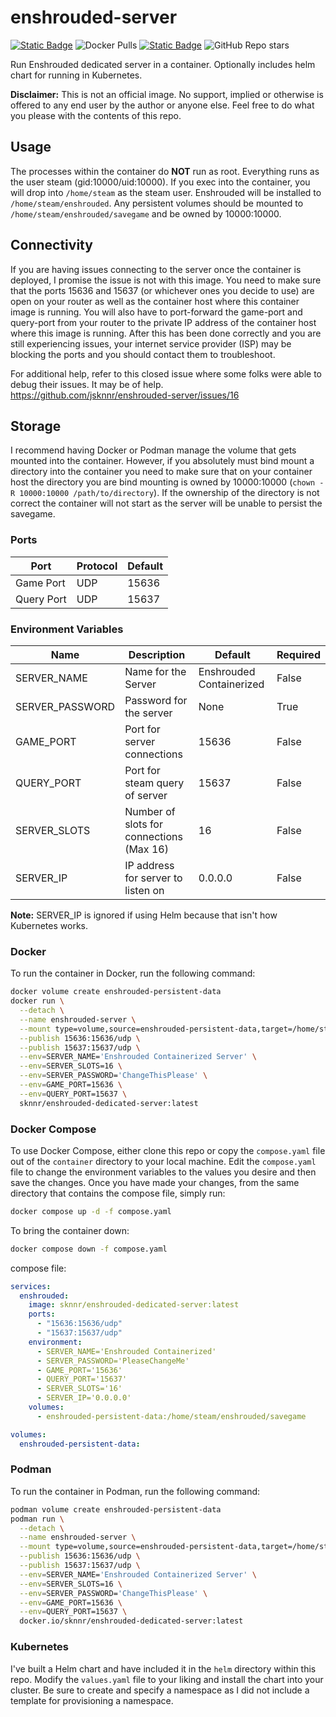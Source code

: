 # enshrouded-server

[![Static Badge](https://img.shields.io/badge/DockerHub-blue)](https://hub.docker.com/r/sknnr/enshrouded-dedicated-server) ![Docker Pulls](https://img.shields.io/docker/pulls/sknnr/enshrouded-dedicated-server) [![Static Badge](https://img.shields.io/badge/GitHub-green)](https://github.com/jsknnr/enshrouded-server) ![GitHub Repo stars](https://img.shields.io/github/stars/jsknnr/enshrouded-server)


Run Enshrouded dedicated server in a container. Optionally includes helm chart for running in Kubernetes.

**Disclaimer:** This is not an official image. No support, implied or otherwise is offered to any end user by the author or anyone else. Feel free to do what you please with the contents of this repo.
## Usage

The processes within the container do **NOT** run as root. Everything runs as the user steam (gid:10000/uid:10000). If you exec into the container, you will drop into `/home/steam` as the steam user. Enshrouded will be installed to `/home/steam/enshrouded`. Any persistent volumes should be mounted to `/home/steam/enshrouded/savegame` and be owned by 10000:10000.

## Connectivity

If you are having issues connecting to the server once the container is deployed, I promise the issue is not with this image. You need to make sure that the ports 15636 and 15637 (or whichever ones you decide to use) are open on your router as well as the container host where this container image is running. You will also have to port-forward the game-port and query-port from your router to the private IP address of the container host where this image is running. After this has been done correctly and you are still experiencing issues, your internet service provider (ISP) may be blocking the ports and you should contact them to troubleshoot.

For additional help, refer to this closed issue where some folks were able to debug their issues. It may be of help. <br>
https://github.com/jsknnr/enshrouded-server/issues/16

## Storage

I recommend having Docker or Podman manage the volume that gets mounted into the container. However, if you absolutely must bind mount a directory into the container you need to make sure that on your container host the directory you are bind mounting is owned by 10000:10000 (`chown -R 10000:10000 /path/to/directory`). If the ownership of the directory is not correct the container will not start as the server will be unable to persist the savegame.

### Ports

| Port | Protocol | Default |
| ---- | -------- | ------- |
| Game Port | UDP | 15636 |
| Query Port | UDP | 15637 |

### Environment Variables

| Name | Description | Default | Required |
| ---- | ----------- | ------- | -------- |
| SERVER_NAME | Name for the Server | Enshrouded Containerized | False |
| SERVER_PASSWORD | Password for the server | None | True |
| GAME_PORT | Port for server connections | 15636 | False |
| QUERY_PORT | Port for steam query of server | 15637 | False |
| SERVER_SLOTS | Number of slots for connections (Max 16) | 16 | False |
| SERVER_IP | IP address for server to listen on | 0.0.0.0 | False |

**Note:** SERVER_IP is ignored if using Helm because that isn't how Kubernetes works.

### Docker

To run the container in Docker, run the following command:

```bash
docker volume create enshrouded-persistent-data
docker run \
  --detach \
  --name enshrouded-server \
  --mount type=volume,source=enshrouded-persistent-data,target=/home/steam/enshrouded/savegame \
  --publish 15636:15636/udp \
  --publish 15637:15637/udp \
  --env=SERVER_NAME='Enshrouded Containerized Server' \
  --env=SERVER_SLOTS=16 \
  --env=SERVER_PASSWORD='ChangeThisPlease' \
  --env=GAME_PORT=15636 \
  --env=QUERY_PORT=15637 \
  sknnr/enshrouded-dedicated-server:latest
```

### Docker Compose

To use Docker Compose, either clone this repo or copy the `compose.yaml` file out of the `container` directory to your local machine. Edit the `compose.yaml` file to change the environment variables to the values you desire and then save the changes. Once you have made your changes, from the same directory that contains the compose file, simply run:

```bash
docker compose up -d -f compose.yaml
```

To bring the container down:

```bash
docker compose down -f compose.yaml
```

compose file:
```yaml
services:
  enshrouded:
    image: sknnr/enshrouded-dedicated-server:latest
    ports:
      - "15636:15636/udp"
      - "15637:15637/udp"
    environment:
      - SERVER_NAME='Enshrouded Containerized'
      - SERVER_PASSWORD='PleaseChangeMe'
      - GAME_PORT='15636'
      - QUERY_PORT='15637'
      - SERVER_SLOTS='16'
      - SERVER_IP='0.0.0.0'
    volumes:
      - enshrouded-persistent-data:/home/steam/enshrouded/savegame

volumes:
  enshrouded-persistent-data:

```

### Podman

To run the container in Podman, run the following command:

```bash
podman volume create enshrouded-persistent-data
podman run \
  --detach \
  --name enshrouded-server \
  --mount type=volume,source=enshrouded-persistent-data,target=/home/steam/enshrouded/savegame \
  --publish 15636:15636/udp \
  --publish 15637:15637/udp \
  --env=SERVER_NAME='Enshrouded Containerized Server' \
  --env=SERVER_SLOTS=16 \
  --env=SERVER_PASSWORD='ChangeThisPlease' \
  --env=GAME_PORT=15636 \
  --env=QUERY_PORT=15637 \
  docker.io/sknnr/enshrouded-dedicated-server:latest
```

### Kubernetes

I've built a Helm chart and have included it in the `helm` directory within this repo. Modify the `values.yaml` file to your liking and install the chart into your cluster. Be sure to create and specify a namespace as I did not include a template for provisioning a namespace.
